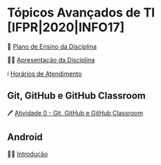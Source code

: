 # Tópicos Avançados de TI [IFPR|2020|INFO17]

🎒 [Plano de Ensino da Disciplina](files/tati-plano.pdf)

👨‍🏫 [Apresentação da Disciplina](files/tati-aula00-apresentacao.pdf)

ℹ️ [Horários de Atendimento](files/HORARIOS.md)

## Git, GitHub e GitHub Classroom

🖊️ [Atividade 0 - Git, GitHub e GitHub Classroom](https://classroom.github.com/a/Ebti2yo1)

## Android

👨‍🏫 [Introdução](files/tati-aula01-introducao.pdf)
